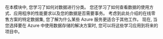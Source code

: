 在本模块中, 您学习了如何对数据进行分类。 您还学习了如何查看数据的使用方式、应用程序的性能要求以及您的数据是否需要事务。 考虑到此处介绍的在线零售方案的特定数据集, 您了解为什么某些 Azure 服务更适合于其他工作。 现在, 当您选择要在 Azure 中使用数据存储的解决方案时, 您可以将这些学习应用到将来的项目中。